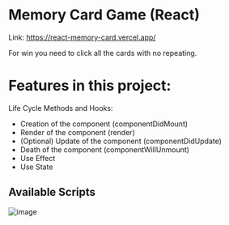# Memory Card Game (React)
Link: https://react-memory-card.vercel.app/

For win you need to click all the cards with no repeating.

# Features in this project:

Life Cycle Methods and Hooks: 
- Creation of the component (componentDidMount)
- Render of the component (render)
- (Optional) Update of the component (componentDidUpdate)
- Death of the component (componentWillUnmount)
- Use Effect
- Use State

## Available Scripts

![image](https://user-images.githubusercontent.com/96890436/225111080-ba60baee-8031-48cc-97a4-a272ae06f815.png)

